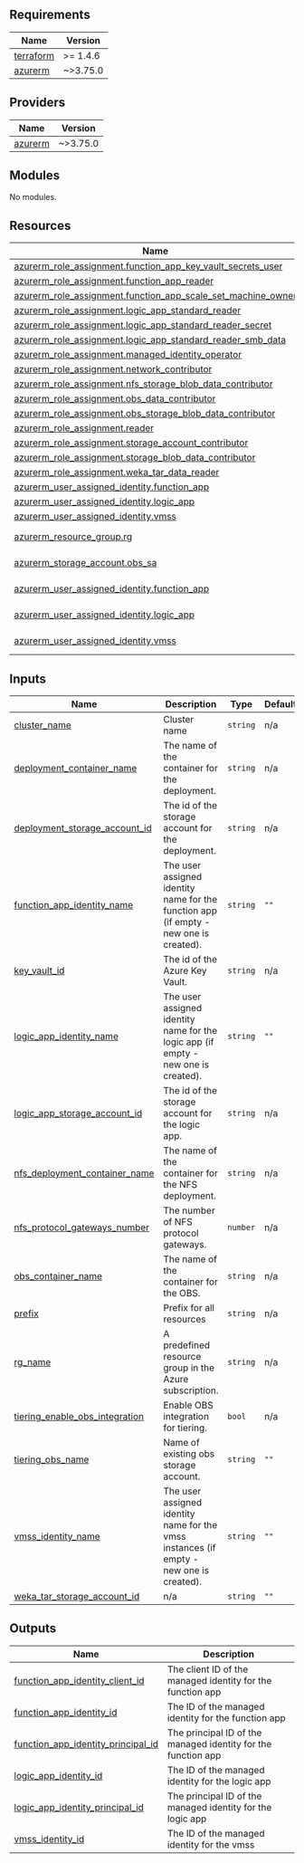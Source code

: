 <!-- BEGIN_TF_DOCS -->
## Requirements

| Name | Version |
|------|---------|
| <a name="requirement_terraform"></a> [terraform](#requirement\_terraform) | >= 1.4.6 |
| <a name="requirement_azurerm"></a> [azurerm](#requirement\_azurerm) | ~>3.75.0 |

## Providers

| Name | Version |
|------|---------|
| <a name="provider_azurerm"></a> [azurerm](#provider\_azurerm) | ~>3.75.0 |

## Modules

No modules.

## Resources

| Name | Type |
|------|------|
| [azurerm_role_assignment.function_app_key_vault_secrets_user](https://registry.terraform.io/providers/hashicorp/azurerm/latest/docs/resources/role_assignment) | resource |
| [azurerm_role_assignment.function_app_reader](https://registry.terraform.io/providers/hashicorp/azurerm/latest/docs/resources/role_assignment) | resource |
| [azurerm_role_assignment.function_app_scale_set_machine_owner](https://registry.terraform.io/providers/hashicorp/azurerm/latest/docs/resources/role_assignment) | resource |
| [azurerm_role_assignment.logic_app_standard_reader](https://registry.terraform.io/providers/hashicorp/azurerm/latest/docs/resources/role_assignment) | resource |
| [azurerm_role_assignment.logic_app_standard_reader_secret](https://registry.terraform.io/providers/hashicorp/azurerm/latest/docs/resources/role_assignment) | resource |
| [azurerm_role_assignment.logic_app_standard_reader_smb_data](https://registry.terraform.io/providers/hashicorp/azurerm/latest/docs/resources/role_assignment) | resource |
| [azurerm_role_assignment.managed_identity_operator](https://registry.terraform.io/providers/hashicorp/azurerm/latest/docs/resources/role_assignment) | resource |
| [azurerm_role_assignment.network_contributor](https://registry.terraform.io/providers/hashicorp/azurerm/latest/docs/resources/role_assignment) | resource |
| [azurerm_role_assignment.nfs_storage_blob_data_contributor](https://registry.terraform.io/providers/hashicorp/azurerm/latest/docs/resources/role_assignment) | resource |
| [azurerm_role_assignment.obs_data_contributor](https://registry.terraform.io/providers/hashicorp/azurerm/latest/docs/resources/role_assignment) | resource |
| [azurerm_role_assignment.obs_storage_blob_data_contributor](https://registry.terraform.io/providers/hashicorp/azurerm/latest/docs/resources/role_assignment) | resource |
| [azurerm_role_assignment.reader](https://registry.terraform.io/providers/hashicorp/azurerm/latest/docs/resources/role_assignment) | resource |
| [azurerm_role_assignment.storage_account_contributor](https://registry.terraform.io/providers/hashicorp/azurerm/latest/docs/resources/role_assignment) | resource |
| [azurerm_role_assignment.storage_blob_data_contributor](https://registry.terraform.io/providers/hashicorp/azurerm/latest/docs/resources/role_assignment) | resource |
| [azurerm_role_assignment.weka_tar_data_reader](https://registry.terraform.io/providers/hashicorp/azurerm/latest/docs/resources/role_assignment) | resource |
| [azurerm_user_assigned_identity.function_app](https://registry.terraform.io/providers/hashicorp/azurerm/latest/docs/resources/user_assigned_identity) | resource |
| [azurerm_user_assigned_identity.logic_app](https://registry.terraform.io/providers/hashicorp/azurerm/latest/docs/resources/user_assigned_identity) | resource |
| [azurerm_user_assigned_identity.vmss](https://registry.terraform.io/providers/hashicorp/azurerm/latest/docs/resources/user_assigned_identity) | resource |
| [azurerm_resource_group.rg](https://registry.terraform.io/providers/hashicorp/azurerm/latest/docs/data-sources/resource_group) | data source |
| [azurerm_storage_account.obs_sa](https://registry.terraform.io/providers/hashicorp/azurerm/latest/docs/data-sources/storage_account) | data source |
| [azurerm_user_assigned_identity.function_app](https://registry.terraform.io/providers/hashicorp/azurerm/latest/docs/data-sources/user_assigned_identity) | data source |
| [azurerm_user_assigned_identity.logic_app](https://registry.terraform.io/providers/hashicorp/azurerm/latest/docs/data-sources/user_assigned_identity) | data source |
| [azurerm_user_assigned_identity.vmss](https://registry.terraform.io/providers/hashicorp/azurerm/latest/docs/data-sources/user_assigned_identity) | data source |

## Inputs

| Name | Description | Type | Default | Required |
|------|-------------|------|---------|:--------:|
| <a name="input_cluster_name"></a> [cluster\_name](#input\_cluster\_name) | Cluster name | `string` | n/a | yes |
| <a name="input_deployment_container_name"></a> [deployment\_container\_name](#input\_deployment\_container\_name) | The name of the container for the deployment. | `string` | n/a | yes |
| <a name="input_deployment_storage_account_id"></a> [deployment\_storage\_account\_id](#input\_deployment\_storage\_account\_id) | The id of the storage account for the deployment. | `string` | n/a | yes |
| <a name="input_function_app_identity_name"></a> [function\_app\_identity\_name](#input\_function\_app\_identity\_name) | The user assigned identity name for the function app (if empty - new one is created). | `string` | `""` | no |
| <a name="input_key_vault_id"></a> [key\_vault\_id](#input\_key\_vault\_id) | The id of the Azure Key Vault. | `string` | n/a | yes |
| <a name="input_logic_app_identity_name"></a> [logic\_app\_identity\_name](#input\_logic\_app\_identity\_name) | The user assigned identity name for the logic app (if empty - new one is created). | `string` | `""` | no |
| <a name="input_logic_app_storage_account_id"></a> [logic\_app\_storage\_account\_id](#input\_logic\_app\_storage\_account\_id) | The id of the storage account for the logic app. | `string` | n/a | yes |
| <a name="input_nfs_deployment_container_name"></a> [nfs\_deployment\_container\_name](#input\_nfs\_deployment\_container\_name) | The name of the container for the NFS deployment. | `string` | n/a | yes |
| <a name="input_nfs_protocol_gateways_number"></a> [nfs\_protocol\_gateways\_number](#input\_nfs\_protocol\_gateways\_number) | The number of NFS protocol gateways. | `number` | n/a | yes |
| <a name="input_obs_container_name"></a> [obs\_container\_name](#input\_obs\_container\_name) | The name of the container for the OBS. | `string` | n/a | yes |
| <a name="input_prefix"></a> [prefix](#input\_prefix) | Prefix for all resources | `string` | n/a | yes |
| <a name="input_rg_name"></a> [rg\_name](#input\_rg\_name) | A predefined resource group in the Azure subscription. | `string` | n/a | yes |
| <a name="input_tiering_enable_obs_integration"></a> [tiering\_enable\_obs\_integration](#input\_tiering\_enable\_obs\_integration) | Enable OBS integration for tiering. | `bool` | n/a | yes |
| <a name="input_tiering_obs_name"></a> [tiering\_obs\_name](#input\_tiering\_obs\_name) | Name of existing obs storage account. | `string` | `""` | no |
| <a name="input_vmss_identity_name"></a> [vmss\_identity\_name](#input\_vmss\_identity\_name) | The user assigned identity name for the vmss instances (if empty - new one is created). | `string` | `""` | no |
| <a name="input_weka_tar_storage_account_id"></a> [weka\_tar\_storage\_account\_id](#input\_weka\_tar\_storage\_account\_id) | n/a | `string` | `""` | no |

## Outputs

| Name | Description |
|------|-------------|
| <a name="output_function_app_identity_client_id"></a> [function\_app\_identity\_client\_id](#output\_function\_app\_identity\_client\_id) | The client ID of the managed identity for the function app |
| <a name="output_function_app_identity_id"></a> [function\_app\_identity\_id](#output\_function\_app\_identity\_id) | The ID of the managed identity for the function app |
| <a name="output_function_app_identity_principal_id"></a> [function\_app\_identity\_principal\_id](#output\_function\_app\_identity\_principal\_id) | The principal ID of the managed identity for the function app |
| <a name="output_logic_app_identity_id"></a> [logic\_app\_identity\_id](#output\_logic\_app\_identity\_id) | The ID of the managed identity for the logic app |
| <a name="output_logic_app_identity_principal_id"></a> [logic\_app\_identity\_principal\_id](#output\_logic\_app\_identity\_principal\_id) | The principal ID of the managed identity for the logic app |
| <a name="output_vmss_identity_id"></a> [vmss\_identity\_id](#output\_vmss\_identity\_id) | The ID of the managed identity for the vmss |
<!-- END_TF_DOCS -->
